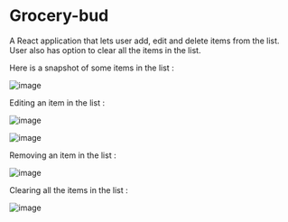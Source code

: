 # Grocery-bud

A React application that lets user add, edit and delete items from the list. User also has option to clear all the items in the list.

Here is a snapshot of some items in the list :

![image](https://user-images.githubusercontent.com/47619970/151549157-67bdc97f-dd51-4e4f-99f0-4b40676e77d1.png)

Editing an item in the list : 

![image](https://user-images.githubusercontent.com/47619970/151549263-e4d1915c-a3c0-4b1a-85cd-9e84b1e59154.png)

![image](https://user-images.githubusercontent.com/47619970/151549338-55c3cf6c-e085-43eb-ad62-dcb1795046e5.png)

Removing an item in the list :

![image](https://user-images.githubusercontent.com/47619970/151549445-a67fe69c-ecb7-4c6a-b39a-e1489b518d41.png)

Clearing all the items in the list : 

![image](https://user-images.githubusercontent.com/47619970/151549505-7f050028-117c-4dab-85cf-0f4637063f61.png)
